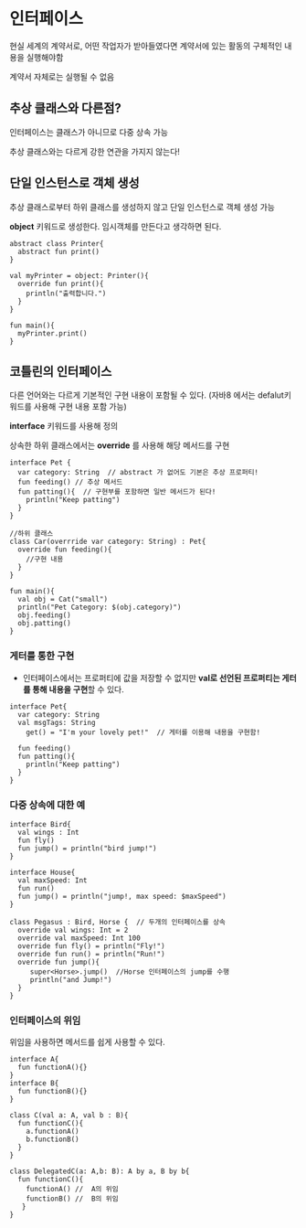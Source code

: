 # 인터페이스
  
  현실 세계의 계약서로, 어떤 작업자가 받아들였다면 계약서에 있는 활동의 구체적인 내용을 실행해야함
  
  계약서 자체로는 실행될 수 없음
  

## 추상 클래스와 다른점?
  
  인터페이스는 클래스가 아니므로 다중 상속 가능
  
  추상 클래스와는 다르게 강한 연관을 가지지 않는다!
  
  
## 단일 인스턴스로 객체 생성
  
  추상 클래스로부터 하위 클래스를 생성하지 않고 단일 인스턴스로 객체 생성 가능
  
  **object** 키워드로 생성한다. 임시객체를 만든다고 생각하면 된다.
  
  ```
  abstract class Printer{
    abstract fun print()
  }
  
  val myPrinter = object: Printer(){
    override fun print(){
      println("출력합니다.")
    }
  }
  
  fun main(){
    myPrinter.print()
  }
  ```
  
## 코틀린의 인터페이스
  
  다른 언어와는 다르게 기본적인 구현 내용이 포함될 수 있다. (자바8 에서는 defalut키워드를 사용해 구현 내용 포함 가능)
  
  **interface** 키워드를 사용해 정의
  
  상속한 하위 클래스에서는 **override** 를 사용해 해당 메서드를 구현
  
  ```
  interface Pet {
    var category: String  // abstract 가 없어도 기본은 추상 프로퍼티!
    fun feeding() // 추상 메서드
    fun patting(){  // 구현부를 포함하면 일반 메서드가 된다!
      println("Keep patting")
    }
  }
  
  //하위 클래스
  class Car(overrride var category: String) : Pet{
    override fun feeding(){
      //구현 내용
    }
  }
  
  fun main(){
    val obj = Cat("small")
    println("Pet Category: $(obj.category)")
    obj.feeding()
    obj.patting()
  }
  ```
  
  ### 게터를 통한 구현
  
  - 인터페이스에서는 프로퍼티에 값을 저장할 수 없지만 **val로 선언된 프로퍼티는 게터를 통해 내용을 구현**할 수 있다.
  
  ```
  interface Pet{
    var category: String
    val msgTags: String
      get() = "I'm your lovely pet!"  // 게터를 이용해 내용을 구현함!
      
    fun feeding()
    fun patting(){
      println("Keep patting")
    }
  }
  ```
  
  ### 다중 상속에 대한 예
  
  ```
  interface Bird{
    val wings : Int
    fun fly()
    fun jump() = println("bird jump!")
  }
  
  interface House{
    val maxSpeed: Int
    fun run()
    fun jump() = println("jump!, max speed: $maxSpeed")
  }
  
  class Pegasus : Bird, Horse {  // 두개의 인터페이스를 상속
    override val wings: Int = 2
    override val maxSpeed: Int 100
    override fun fly() = println("Fly!")
    override fun run() = println("Run!")
    override fun jump(){
       super<Horse>.jump()  //Horse 인터페이스의 jump를 수행
       println("and Jump!")
    }
  }
  
  ```
  
### 인터페이스의 위임
  
  위임을 사용하면 메서드를 쉽게 사용할 수 있다. 
  ```
  interface A{
    fun functionA(){}
  }
  interface B{
    fun functionB(){}
  }

  class C(val a: A, val b : B){
    fun functionC(){
      a.functionA()
      b.functionB()
    }
  }

  class DelegatedC(a: A,b: B): A by a, B by b{
    fun functionC(){
      functionA() //  A의 위임
      functionB() //  B의 위임
     }
  }
  ```


  
 
  
  
